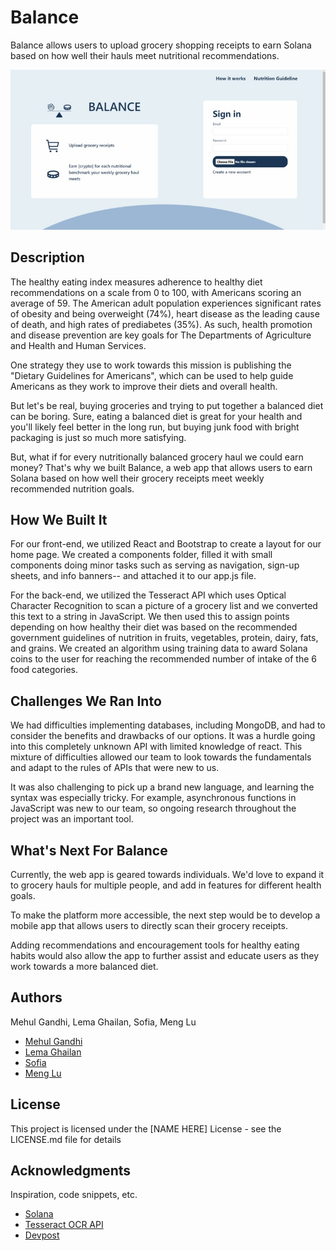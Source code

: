 # Balance

Balance allows users to upload grocery shopping receipts to earn Solana based on how well their hauls meet nutritional recommendations.

![Balance](balance.jpg?raw=true "Balance")

## Description

The healthy eating index measures adherence to healthy diet recommendations on a scale from 0 to 100, with Americans scoring an average of 59. The American adult population experiences significant rates of obesity and being overweight (74%), heart disease as the leading cause of death, and high rates of prediabetes (35%). As such, health promotion and disease prevention are key goals for The Departments of Agriculture and Health and Human Services.

One strategy they use to work towards this mission is publishing the "Dietary Guidelines for Americans", which can be used to help guide Americans as they work to improve their diets and overall health.

But let's be real, buying groceries and trying to put together a balanced diet can be boring. Sure, eating a balanced diet is great for your health and you'll likely feel better in the long run, but buying junk food with bright packaging is just so much more satisfying.

But, what if for every nutritionally balanced grocery haul we could earn money? That's why we built Balance, a web app that allows users to earn Solana based on how well their grocery receipts meet weekly recommended nutrition goals.

## How We Built It
For our front-end, we utilized React and Bootstrap to create a layout for our home page. We created a components folder, filled it with small components doing minor tasks such as serving as navigation, sign-up sheets, and info banners-- and attached it to our app.js file.

For the back-end, we utilized the Tesseract API which uses Optical Character Recognition to scan a picture of a grocery list and we converted this text to a string in JavaScript. We then used this to assign points depending on how healthy their diet was based on the recommended government guidelines of nutrition in fruits, vegetables, protein, dairy, fats, and grains. We created an algorithm using training data to award Solana coins to the user for reaching the recommended number of intake of the 6 food categories.

## Challenges We Ran Into

We had difficulties implementing databases, including MongoDB, and had to consider the benefits and drawbacks of our options. It was a hurdle going into this completely unknown API with limited knowledge of react. This mixture of difficulties allowed our team to look towards the fundamentals and adapt to the rules of APIs that were new to us.

It was also challenging to pick up a brand new language, and learning the syntax was especially tricky. For example, asynchronous functions in JavaScript was new to our team, so ongoing research throughout the project was an important tool.

## What's Next For Balance

Currently, the web app is geared towards individuals. We'd love to expand it to grocery hauls for multiple people, and add in features for different health goals.

To make the platform more accessible, the next step would be to develop a mobile app that allows users to directly scan their grocery receipts.

Adding recommendations and encouragement tools for healthy eating habits would also allow the app to further assist and educate users as they work towards a more balanced diet.

## Authors

Mehul Gandhi, Lema Ghailan, Sofia, Meng Lu

* [Mehul Gandhi](https://devpost.com/Mehul-Gandhi)
* [Lema Ghailan](https://devpost.com/lema-ghailan)
* [Sofia](https://devpost.com/qwerty3690217804)
* [Meng Lu](https://devpost.com/m_lu)

## License

This project is licensed under the [NAME HERE] License - see the LICENSE.md file for details

## Acknowledgments

Inspiration, code snippets, etc.
* [Solana](https://docs.solana.com/getstarted/hello-world)
* [Tesseract OCR API](hhttps://www.npmjs.com/package/node-tesseract-ocr)
* [Devpost](https://devpost.com/software/n-a-s4gwpj)
